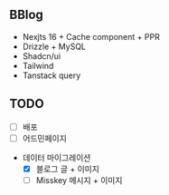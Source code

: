 ## BBlog
-   Nexjts 16 + Cache component + PPR
-   Drizzle + MySQL
-   Shadcn/ui
-   Tailwind
-   Tanstack query

## TODO
- [ ] 배포
- [ ] 어드민페이지
- 데이터 마이그레이션
    - [x] 블로그 글 + 이미지
    - [ ] Misskey 메시지 + 이미지
